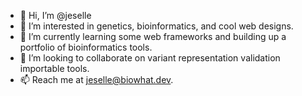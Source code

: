 - 👋 Hi, I’m @jeselle
- 👀 I’m interested in genetics, bioinformatics, and cool web designs.
- 🌱 I’m currently learning some web frameworks and building up a portfolio of bioinformatics tools.
- 💞️ I’m looking to collaborate on variant representation validation importable tools.
- 📫 Reach me at jeselle@biowhat.dev.

<!---
jeselle/jeselle is a ✨ special ✨ repository because its `README.md` (this file) appears on your GitHub profile.
You can click the Preview link to take a look at your changes.
--->
